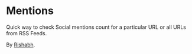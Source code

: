 # Mentions

Quick way to check Social mentions count for a particular URL or all URLs from RSS Feeds.

By [Rishabh](http://twitter.com/_rishabhp).